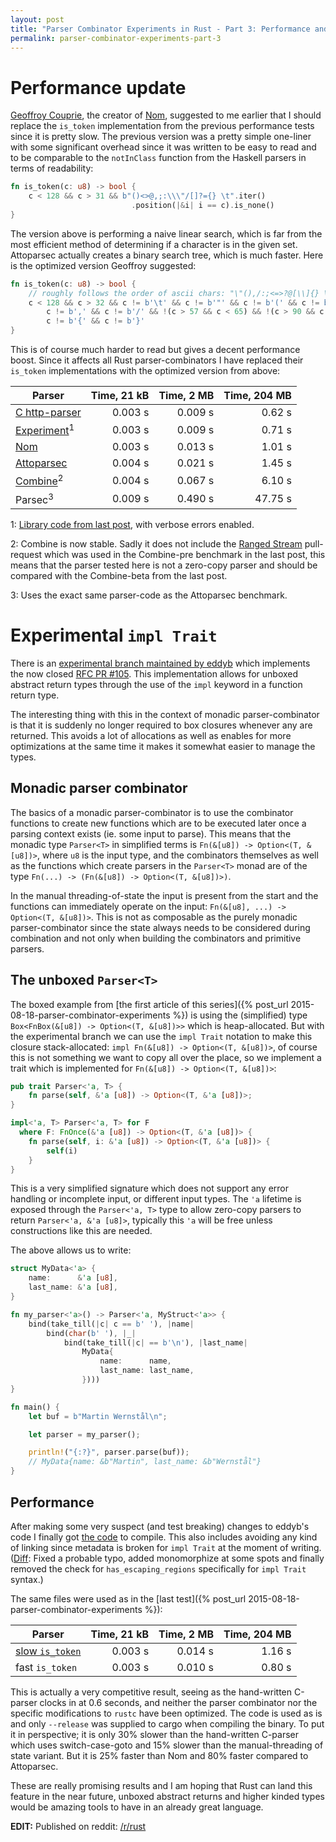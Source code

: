 ```yaml
---
layout: post
title: "Parser Combinator Experiments in Rust - Part 3: Performance and impl Trait"
permalink: parser-combinator-experiments-part-3
---
```


# Performance update

[Geoffroy Couprie](https://github.com/Geal), the creator of [Nom](https://github.com/Geal/nom),
suggested to me earlier that I should replace the ``is_token`` implementation from the previous
performance tests since it is pretty slow. The previous version was a pretty simple one-liner with
some significant overhead since it was written to be easy to read and to be comparable to the
``notInClass`` function from the Haskell parsers in terms of readability:

```rust
fn is_token(c: u8) -> bool {
    c < 128 && c > 31 && b"()<>@,;:\\\"/[]?={} \t".iter()
                           .position(|&i| i == c).is_none()
}
```

The version above is performing a naive linear search, which is far from the most efficient method
of determining if a character is in the given set. Attoparsec actually creates a binary search
tree, which is much faster. Here is the optimized version Geoffroy suggested:

```rust
fn is_token(c: u8) -> bool {
    // roughly follows the order of ascii chars: "\"(),/:;<=>?@[\\]{} \t"
    c < 128 && c > 32 && c != b'\t' && c != b'"' && c != b'(' && c != b')' &&
        c != b',' && c != b'/' && !(c > 57 && c < 65) && !(c > 90 && c < 94) &&
        c != b'{' && c != b'}'
}
```

This is of course much harder to read but gives a decent performance boost. Since it affects all
Rust parser-combinators I have replaced their ``is_token`` implementations with the optimized
version from above:

Parser                   | Time, 21 kB | Time, 2 MB | Time, 204 MB
-------------------------|------------:|-----------:|------------:
[C http-parser]          | 0.003 s     |    0.009 s |  0.62 s
[Experiment]<sup>1</sup> | 0.003 s     |    0.009 s |  0.71 s
[Nom]                    | 0.003 s     |    0.013 s |  1.01 s
[Attoparsec]             | 0.004 s     |    0.021 s |  1.45 s
[Combine]<sup>2</sup>    | 0.004 s     |    0.067 s |  6.10 s
Parsec<sup>3</sup>       | 0.009 s     |    0.490 s | 47.75 s

1: [Library code from last post](https://github.com/m4rw3r/rust_parser_experiments/tree/fifth),
   with verbose errors enabled.

2: Combine is now stable. Sadly it does not include the [Ranged Stream](https://github.com/Marwes/combine/pull/42)
   pull-request which was used in the Combine-pre benchmark in the last post, this means that the
   parser tested here is not a zero-copy parser and should be compared with the Combine-beta from
   the last post.

3: Uses the exact same parser-code as the Attoparsec benchmark.

# Experimental ``impl Trait``

There is an [experimental branch maintained by eddyb](https://github.com/eddyb/rust/commits/calendar-driven-development)
which implements the now closed [RFC PR #105](https://github.com/rust-lang/rfcs/pull/105). This
implementation allows for unboxed abstract return types through the use of the ``impl`` keyword
in a function return type.

The interesting thing with this in the context of monadic parser-combinator is that it is suddenly
no longer required to box closures whenever any are returned. This avoids a lot of allocations
as well as enables for more optimizations at the same time it makes it somewhat easier to manage
the types.

## Monadic parser combinator

The basics of a monadic parser-combinator is to use the combinator functions to create new
functions which are to be executed later once a parsing context exists (ie. some input to parse).
This means that the monadic type ``Parser<T>`` in simplified terms is ``Fn(&[u8]) -> Option<(T, &[u8])>``,
where ``u8`` is the input type, and the combinators themselves as well as the functions which create
parsers in the ``Parser<T>`` monad are of the type ``Fn(...) -> (Fn(&[u8]) -> Option<(T, &[u8])>)``.

In the manual threading-of-state the input is present from the start and the functions can
immediately operate on the input: ``Fn(&[u8], ...) -> Option<(T, &[u8])>``. This is not as
composable as the purely monadic parser-combinator since the state always needs to be considered
during combination and not only when building the combinators and primitive parsers.

## The unboxed ``Parser<T>``

The boxed example from [the first article of this series]({% post_url 2015-08-18-parser-combinator-experiments %})
is using the (simplified) type ``Box<FnBox(&[u8]) -> Option<(T, &[u8])>>`` which is heap-allocated.
But with the experimental branch we can use the ``impl Trait`` notation to make this closure
stack-allocated: ``impl Fn(&[u8]) -> Option<(T, &[u8])>``, of course this is not something we want
to copy all over the place, so we implement a trait which is implemented for ``Fn(&[u8]) -> Option<(T, &[u8])>``:

```rust
pub trait Parser<'a, T> {
    fn parse(self, &'a [u8]) -> Option<(T, &'a [u8])>;
}

impl<'a, T> Parser<'a, T> for F
  where F: FnOnce(&'a [u8]) -> Option<(T, &'a [u8])> {
    fn parse(self, i: &'a [u8]) -> Option<(T, &'a [u8])> {
        self(i)
    }
}
```

This is a very simplified signature which does not support any error handling or incomplete input,
or different input types. The ``'a`` lifetime is exposed through the ``Parser<'a, T>`` type to
allow zero-copy parsers to return ``Parser<'a, &'a [u8]>``, typically this ``'a`` will be free
unless constructions like this are needed.

The above allows us to write:

```rust
struct MyData<'a> {
    name:      &'a [u8],
    last_name: &'a [u8],
}

fn my_parser<'a>() -> Parser<'a, MyStruct<'a>> {
    bind(take_till(|c| c == b' '), |name|
        bind(char(b' '), |_|
            bind(take_till(|c| == b'\n'), |last_name|
                MyData{
                    name:      name,
                    last_name: last_name,
                })))
}

fn main() {
    let buf = b"Martin Wernstål\n";

    let parser = my_parser();

    println!("{:?}", parser.parse(buf));
    // MyData{name: &b"Martin", last_name: &b"Wernstål"}
}
```

## Performance

After making some very suspect (and test breaking) changes to eddyb's code I finally got
[the code](https://github.com/m4rw3r/rust_parser_experiments/tree/ebedd36f2f7e19171c65e38fdee3822d5daa4090)
to compile. This also includes avoiding any kind of linking since metadata is broken for
``impl Trait`` at the moment of writing. ([Diff](https://gist.github.com/m4rw3r/9128819a56db444ba402):
Fixed a probable typo, added monomorphize at some spots and finally removed the check for
``has_escaping_regions`` specifically for ``impl Trait`` syntax.)

The same files were used as in the [last test]({% post_url 2015-08-18-parser-combinator-experiments %}):

Parser               | Time, 21 kB | Time, 2 MB | Time, 204 MB
---------------------|------------:|-----------:|------------:
[slow ``is_token``]  | 0.003 s     | 0.014 s    | 1.16 s
fast ``is_token``    | 0.003 s     | 0.010 s    | 0.80 s

This is actually a very competitive result, seeing as the hand-written C-parser clocks in at 0.6
seconds, and neither the parser combinator nor the specific modifications to ``rustc`` have been
optimized. The code is used as is and only ``--release`` was supplied to cargo when compiling
the binary. To put it in perspective; it is only 30% slower than the hand-written C-parser which uses
switch-case-goto and 15% slower than the manual-threading of state variant. But it is  25% faster
than Nom and 80% faster compared to Attoparsec.

These are really promising results and I am hoping that Rust can land this feature in the near
future, unboxed abstract returns and higher kinded types would be amazing tools to have in an
already great language.

**EDIT:** Published on reddit: [/r/rust](https://www.reddit.com/r/rust/comments/3k0d0d/parser_combinator_experiments_part_3_performance/)

[C http-parser]: https://github.com/bos/attoparsec/blob/4f137347be02106765f6897059b88219c79bb86c/examples/rfc2616.c
[Attoparsec]: https://github.com/bos/attoparsec/blob/4f137347be02106765f6897059b88219c79bb86c/examples/RFC2616.hs
[Experiment]: https://gist.github.com/m4rw3r/cda66a9308ecb91f7147
[Combine]: https://gist.github.com/m4rw3r/4e82c4ee10deb1e141fc
[Nom]: https://gist.github.com/m4rw3r/54f7d80a3a5232c85d79
[slow ``is_token``]: https://github.com/m4rw3r/rust_parser_experiments/blob/ebedd36f2f7e19171c65e38fdee3822d5daa4090/src/main.rs#L208
